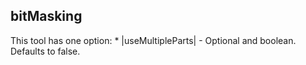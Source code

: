 ## bitMasking

This tool has one option:
    * |useMultipleParts| - Optional and boolean. Defaults to false.